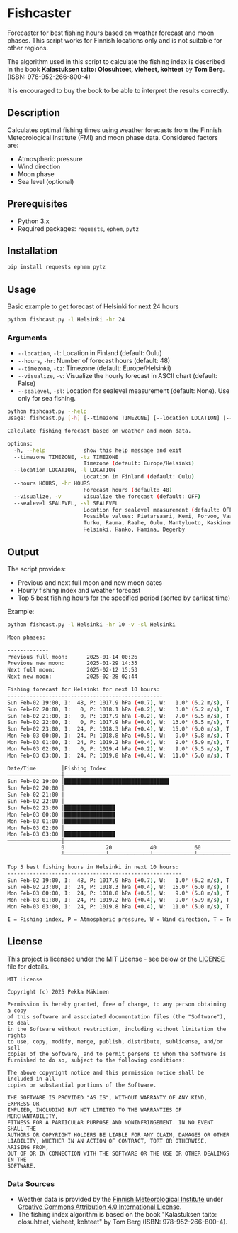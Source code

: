 # Fishcaster
Forecaster for best fishing hours based on weather forecast and moon phases.
This script works for Finnish locations only and is not suitable for other regions.

The algorithm used in this script to calculate the fishing index is described
in the book **Kalastuksen taito: Olosuhteet, vieheet, kohteet** by **Tom Berg**. 
(ISBN: 978-952-266-800-4)

It is encouraged to buy the book to be able to interpret the results correctly.

## Description
Calculates optimal fishing times using weather forecasts from the Finnish Meteorological Institute (FMI) and moon phase data. 
Considered factors are:
- Atmospheric pressure
- Wind direction
- Moon phase
- Sea level (optional)

## Prerequisites
- Python 3.x
- Required packages: `requests`, `ephem`, `pytz`

## Installation
```bash
pip install requests ephem pytz
```
## Usage
Basic example to get forecast of Helsinki for next 24 hours
```bash
python fishcast.py -l Helsinki -hr 24
```

### Arguments
- `--location`, `-l`: Location in Finland (default: Oulu)
- `--hours`, `-hr`: Number of forecast hours (default: 48)
- `--timezone`, `-tz`: Timezone (default: Europe/Helsinki)
- `--visualize`, `-v`: Visualize the hourly forecast in ASCII chart (default: False)
- `--sealevel`, `-sl`: Location for sealevel measurement (default: None). Use only for sea fishing.

```bash
python fishcast.py --help
usage: fishcast.py [-h] [--timezone TIMEZONE] [--location LOCATION] [--hours HOURS] [--visualize] [--sealevel SEALEVEL]

Calculate fishing forecast based on weather and moon data.

options:
  -h, --help            show this help message and exit
  --timezone TIMEZONE, -tz TIMEZONE
                        Timezone (default: Europe/Helsinki)
  --location LOCATION, -l LOCATION
                        Location in Finland (default: Oulu)
  --hours HOURS, -hr HOURS
                        Forecast hours (default: 48)
  --visualize, -v       Visualize the forecast (default: OFF)
  --sealevel SEALEVEL, -sl SEALEVEL
                        Location for sealevel measurement (default: OFF) 
                        Possible values: Pietarsaari, Kemi, Porvoo, Vaasa,
                        Turku, Rauma, Raahe, Oulu, Mantyluoto, Kaskinen,
                        Helsinki, Hanko, Hamina, Degerby
```	


## Output
The script provides:
- Previous and next full moon and new moon dates
- Hourly fishing index and weather forecast
- Top 5 best fishing hours for the specified period (sorted by earliest time)

Example:
```bash
python fishcast.py -l Helsinki -hr 10 -v -sl Helsinki

Moon phases:

-------------
Previous full moon:      2025-01-14 00:26
Previous new moon:       2025-01-29 14:35
Next full moon:          2025-02-12 15:53
Next new moon:           2025-02-28 02:44

Fishing forecast for Helsinki for next 10 hours:
-------------------------------------------------
Sun Feb-02 19:00, I:  48, P: 1017.9 hPa (+0.7), W:   1.0° (6.2 m/s), T:  -0.5°C, S:  34.4 cm (-2.0)
Sun Feb-02 20:00, I:   0, P: 1018.1 hPa (+0.2), W:   3.0° (6.2 m/s), T:  -0.7°C, S:  34.4 cm (+0.0)
Sun Feb-02 21:00, I:   0, P: 1017.9 hPa (-0.2), W:   7.0° (6.5 m/s), T:  -0.9°C, S:  33.4 cm (-1.0)
Sun Feb-02 22:00, I:   0, P: 1017.9 hPa (+0.0), W:  13.0° (6.5 m/s), T:  -1.2°C, S:  34.4 cm (+1.0)
Sun Feb-02 23:00, I:  24, P: 1018.3 hPa (+0.4), W:  15.0° (6.0 m/s), T:  -1.4°C, S:  33.4 cm (-1.0)
Mon Feb-03 00:00, I:  24, P: 1018.8 hPa (+0.5), W:   9.0° (5.8 m/s), T:  -1.6°C, S:  33.4 cm (+0.0)
Mon Feb-03 01:00, I:  24, P: 1019.2 hPa (+0.4), W:   9.0° (5.9 m/s), T:  -1.9°C, S:  32.4 cm (-1.0)
Mon Feb-03 02:00, I:   0, P: 1019.4 hPa (+0.2), W:   9.0° (5.5 m/s), T:  -2.1°C, S:  32.4 cm (+0.0)
Mon Feb-03 03:00, I:  24, P: 1019.8 hPa (+0.4), W:  11.0° (5.0 m/s), T:  -2.4°C, S:  33.4 cm (+1.0)

Date/Time        │Fishing Index
─────────────────┼──────────────────────────────────────────────────────────────────────
Sun Feb-02 19:00 │█████████████████████████████████
Sun Feb-02 20:00 │
Sun Feb-02 21:00 │
Sun Feb-02 22:00 │
Sun Feb-02 23:00 │████████████████
Mon Feb-03 00:00 │████████████████
Mon Feb-03 01:00 │████████████████
Mon Feb-03 02:00 │
Mon Feb-03 03:00 │████████████████
─────────────────┼──────────────────────────────────────────────────────────────────────
                 0             20            40            60            80            100
                 ┴─────────────┴─────────────┴─────────────┴─────────────┴─────────────┴

Top 5 best fishing hours in Helsinki in next 10 hours:
-------------------------------------------------------
Sun Feb-02 19:00, I:  48, P: 1017.9 hPa (+0.7), W:   1.0° (6.2 m/s), T:  -0.5°C, S:  34.4 cm (-2.0)
Sun Feb-02 23:00, I:  24, P: 1018.3 hPa (+0.4), W:  15.0° (6.0 m/s), T:  -1.4°C, S:  33.4 cm (-1.0)
Mon Feb-03 00:00, I:  24, P: 1018.8 hPa (+0.5), W:   9.0° (5.8 m/s), T:  -1.6°C, S:  33.4 cm (+0.0)
Mon Feb-03 01:00, I:  24, P: 1019.2 hPa (+0.4), W:   9.0° (5.9 m/s), T:  -1.9°C, S:  32.4 cm (-1.0)
Mon Feb-03 03:00, I:  24, P: 1019.8 hPa (+0.4), W:  11.0° (5.0 m/s), T:  -2.4°C, S:  33.4 cm (+1.0)

I = Fishing index, P = Atmospheric pressure, W = Wind direction, T = Temperature, S = Sealevel
```

## License
This project is licensed under the MIT License - see below or the [LICENSE](LICENSE) file for details.

```
MIT License

Copyright (c) 2025 Pekka Mäkinen

Permission is hereby granted, free of charge, to any person obtaining a copy
of this software and associated documentation files (the "Software"), to deal
in the Software without restriction, including without limitation the rights
to use, copy, modify, merge, publish, distribute, sublicense, and/or sell
copies of the Software, and to permit persons to whom the Software is
furnished to do so, subject to the following conditions:

The above copyright notice and this permission notice shall be included in all
copies or substantial portions of the Software.

THE SOFTWARE IS PROVIDED "AS IS", WITHOUT WARRANTY OF ANY KIND, EXPRESS OR
IMPLIED, INCLUDING BUT NOT LIMITED TO THE WARRANTIES OF MERCHANTABILITY,
FITNESS FOR A PARTICULAR PURPOSE AND NONINFRINGEMENT. IN NO EVENT SHALL THE
AUTHORS OR COPYRIGHT HOLDERS BE LIABLE FOR ANY CLAIM, DAMAGES OR OTHER
LIABILITY, WHETHER IN AN ACTION OF CONTRACT, TORT OR OTHERWISE, ARISING FROM,
OUT OF OR IN CONNECTION WITH THE SOFTWARE OR THE USE OR OTHER DEALINGS IN THE
SOFTWARE.
```

### Data Sources
- Weather data is provided by the [Finnish Meteorological Institute](https://en.ilmatieteenlaitos.fi/open-data) under [Creative Commons Attribution 4.0 International License](https://creativecommons.org/licenses/by/4.0/).
- The fishing index algorithm is based on the book "Kalastuksen taito: olosuhteet, vieheet, kohteet" by Tom Berg (ISBN: 978-952-266-800-4).
